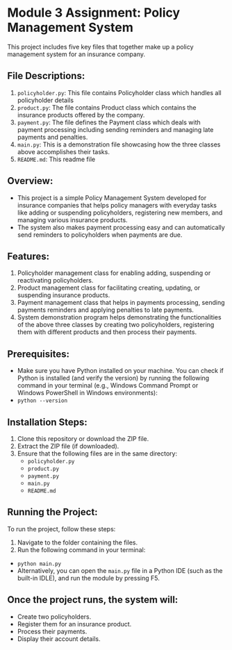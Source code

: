 # Module 3 Assignment: Policy Management System

This project includes five key files that together make up a policy management system for an insurance company.

## File Descriptions:
1. `policyholder.py`: This file contains Policyholder class which handles all policyholder details
2. `product.py`: The file contains Product class which contains the insurance products offered by the company.
3. `payment.py`: The file defines the Payment class which deals with payment processing including sending reminders and managing late payments and penalties.
4. `main.py`: This is a demonstration file showcasing how the three classes above accomplishes their tasks.
5. `README.md`: This readme file

## Overview:
- This project is a simple Policy Management System developed for insurance companies that helps policy managers with everyday tasks like adding or suspending policyholders, registering new members, and managing various insurance products. 
- The system also makes payment processing easy and can automatically send reminders to policyholders when payments are due.

## Features:
1. Policyholder management class for enabling adding, suspending or reactivating policyholders.
2. Product management class for facilitating creating, updating, or suspending insurance products.
3. Payment management class that helps in payments processing, sending payments reminders and applying penalties to late payments.
4. System demonstration program helps demonstrating the functionalities of the above three classes by creating two policyholders, registering them with different products and then process their payments.

## Prerequisites:
- Make sure you have Python installed on your machine. You can check if Python is installed (and verify the version) by running the following command in your terminal (e.g., Windows Command Prompt or Windows PowerShell in Windows environments):
- `python --version`

## Installation Steps:
1. Clone this repository or download the ZIP file.
2. Extract the ZIP file (if downloaded).
3. Ensure that the following files are in the same directory:
   - `policyholder.py`
   - `product.py`
   - `payment.py`
   - `main.py`
   - `README.md`

## Running the Project:
To run the project, follow these steps:
1. Navigate to the folder containing the files.
2. Run the following command in your terminal:
- `python main.py`
- Alternatively, you can open the `main.py` file in a Python IDE (such as the built-in IDLE), and run the module by pressing F5.

## Once the project runs, the system will:
- Create two policyholders.
- Register them for an insurance product.
- Process their payments.
- Display their account details.